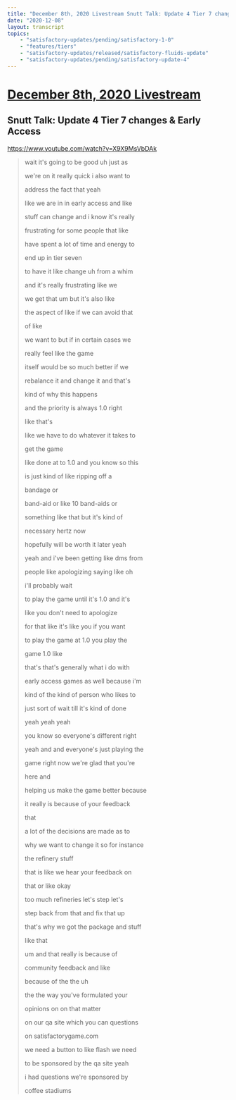 ```yaml
---
title: "December 8th, 2020 Livestream Snutt Talk: Update 4 Tier 7 changes & Early Access"
date: "2020-12-08"
layout: transcript
topics:
    - "satisfactory-updates/pending/satisfactory-1-0"
    - "features/tiers"
    - "satisfactory-updates/released/satisfactory-fluids-update"
    - "satisfactory-updates/pending/satisfactory-update-4"
---
```

# [December 8th, 2020 Livestream](../2020-12-08.md)
## Snutt Talk: Update 4 Tier 7 changes & Early Access
https://www.youtube.com/watch?v=X9X9MsVbDAk
> wait it's going to be good uh just as
> 
> we're on it really quick i also want to
> 
> address the fact that yeah
> 
> like we are in in early access and like
> 
> stuff can change and i know it's really
> 
> frustrating for some people that like
> 
> have spent a lot of time and energy to
> 
> end up in tier seven
> 
> to have it like change uh from a whim
> 
> and it's really frustrating like we
> 
> we get that um but it's also like
> 
> the aspect of like if we can avoid that
> 
> of like
> 
> we want to but if in certain cases we
> 
> really feel like the game
> 
> itself would be so much better if we
> 
> rebalance it and change it and that's
> 
> kind of why this happens
> 
> and the priority is always 1.0 right
> 
> like that's
> 
> like we have to do whatever it takes to
> 
> get the game
> 
> like done at to 1.0 and you know so this
> 
> is just kind of like ripping off a
> 
> bandage or
> 
> band-aid or like 10 band-aids or
> 
> something like that but it's kind of
> 
> necessary hertz now
> 
> hopefully will be worth it later yeah
> 
> yeah and i've been getting like dms from
> 
> people like apologizing saying like oh
> 
> i'll probably wait
> 
> to play the game until it's 1.0 and it's
> 
> like you don't need to apologize
> 
> for that like it's like you if you want
> 
> to play the game at 1.0 you play the
> 
> game 1.0 like
> 
> that's that's generally what i do with
> 
> early access games as well because i'm
> 
> kind of the kind of person who likes to
> 
> just sort of wait till it's kind of done
> 
> yeah yeah yeah
> 
> you know so everyone's different right
> 
> yeah and and everyone's just playing the
> 
> game right now we're glad that you're
> 
> here and
> 
> helping us make the game better because
> 
> it really is because of your feedback
> 
> that
> 
> a lot of the decisions are made as to
> 
> why we want to change it so for instance
> 
> the refinery stuff
> 
> that is like we hear your feedback on
> 
> that or like okay
> 
> too much refineries let's step let's
> 
> step back from that and fix that up
> 
> that's why we got the package and stuff
> 
> like that
> 
> um and that really is because of
> 
> community feedback and like
> 
> because of the the uh
> 
> the the way you've formulated your
> 
> opinions on on that matter
> 
> on our qa site which you can questions
> 
> on satisfactorygame.com
> 
> we need a button to like flash we need
> 
> to be sponsored by the qa site yeah
> 
> i had questions we're sponsored by
> 
> coffee stadiums
> 
